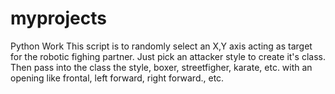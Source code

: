 # myprojects
Python Work
This script is to randomly select an X,Y axis acting as target for the robotic fighing partner.
Just pick an attacker style to create it's class.  Then pass into the class the style, boxer, streetfigher, karate, etc.
with an opening like frontal, left forward, right forward., etc.
